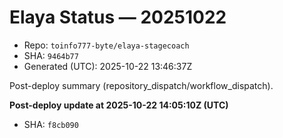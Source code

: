 # Elaya Status — 20251022

- Repo: `toinfo777-byte/elaya-stagecoach`
- SHA: `9464b77`
- Generated (UTC): 2025-10-22 13:46:37Z

Post-deploy summary (repository_dispatch/workflow_dispatch).

**Post-deploy update at 2025-10-22 14:05:10Z (UTC)**
- SHA: `f8cb090`
